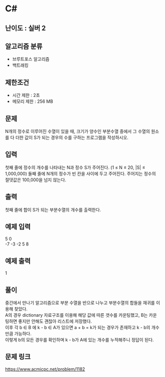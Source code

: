 # C#

## 난이도 : 실버 2

## 알고리즘 분류
  - 브루트포스 알고리즘
  - 백트래킹

## 제한조건
  - 시간 제한 : 2초
  - 메모리 제한 : 256 MB

## 문제
N개의 정수로 이루어진 수열이 있을 때, 크기가 양수인 부분수열 중에서 그 수열의 원소를 다 더한 값이 S가 되는 경우의 수를 구하는 프로그램을 작성하시오.<br/>


## 입력
첫째 줄에 정수의 개수를 나타내는 N과 정수 S가 주어진다. (1 ≤ N ≤ 20, |S| ≤ 1,000,000) 둘째 줄에 N개의 정수가 빈 칸을 사이에 두고 주어진다. 주어지는 정수의 절댓값은 100,000을 넘지 않는다.<br/>


## 출력
첫째 줄에 합이 S가 되는 부분수열의 개수를 출력한다.<br/>


## 예제 입력
5 0<br/>
-7 -3 -2 5 8<br/>

## 예제 출력
1<br/>

## 풀이
중간에서 만나기 알고리즘으로 부분 수열을 반으로 나누고 부분수열의 합들을 재귀를 이용해 찾았다.<br/>
A의 경우 dictionary 자료구조를 이용해 해당 값에 따른 갯수를 카운팅했고, B는 카운팅하면 좋지만 안해도 괜찮아 리스트에 저장했다.<br/>
이후 각 b ∈ B 에 k - b ∈ A가 있으면 a + b = k가 되는 경우가 존재하고 k - b의 개수만큼 가능하다.<br/>
이렇게 b의 모든 경우를 확인하며 k - b가 A에 있는 개수를 누적해주니 정답이 된다.<br/>


## 문제 링크
https://www.acmicpc.net/problem/1182